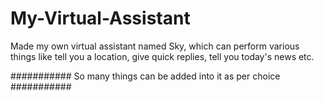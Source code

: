 # My-Virtual-Assistant
Made my own virtual assistant named Sky, which can perform various things like tell you a location, give quick replies, tell you today's news etc.

###########
So many things can be added into it as per choice
###########
